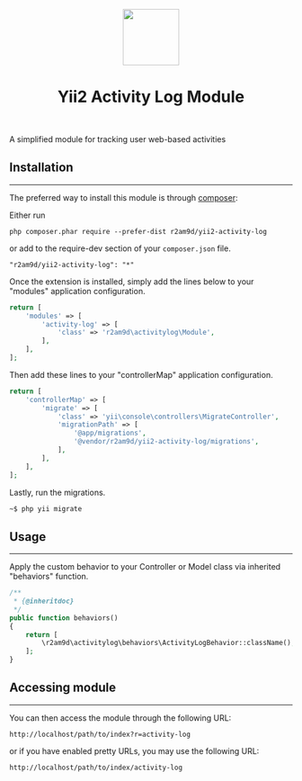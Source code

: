 <p align="center">
    <a href="https://github.com/yiisoft" target="_blank">
        <img src="https://avatars0.githubusercontent.com/u/993323" height="100px">
    </a>
    <h1 align="center">Yii2 Activity Log Module</h1>
    <br>
</p>

A simplified module for tracking user web-based activities

## Installation
------------

The preferred way to install this module is through [composer](http://getcomposer.org/download/):

Either run

```
php composer.phar require --prefer-dist r2am9d/yii2-activity-log
```

or add to the require-dev section of your `composer.json` file.

```
"r2am9d/yii2-activity-log": "*"
```

Once the extension is installed, simply add the lines below to your "modules" application configuration.

```php
return [
    'modules' => [
        'activity-log' => [
            'class' => 'r2am9d\activitylog\Module',
        ],
    ],
];
```

Then add these lines to your "controllerMap" application configuration.

```php
return [
    'controllerMap' => [
        'migrate' => [
            'class' => 'yii\console\controllers\MigrateController',
            'migrationPath' => [
                '@app/migrations',
                '@vendor/r2am9d/yii2-activity-log/migrations',
            ],
        ],
    ],
];
```

Lastly, run the migrations.

```bash
~$ php yii migrate
```

## Usage
-----------

Apply the custom behavior to your Controller or Model class via inherited "behaviors" function.

```php
/**
 * {@inheritdoc}
 */
public function behaviors()
{
    return [
        \r2am9d\activitylog\behaviors\ActivityLogBehavior::className(),
    ];
}
```

## Accessing module
-----------

You can then access the module through the following URL:

```
http://localhost/path/to/index?r=activity-log
```

or if you have enabled pretty URLs, you may use the following URL:

```
http://localhost/path/to/index/activity-log
```